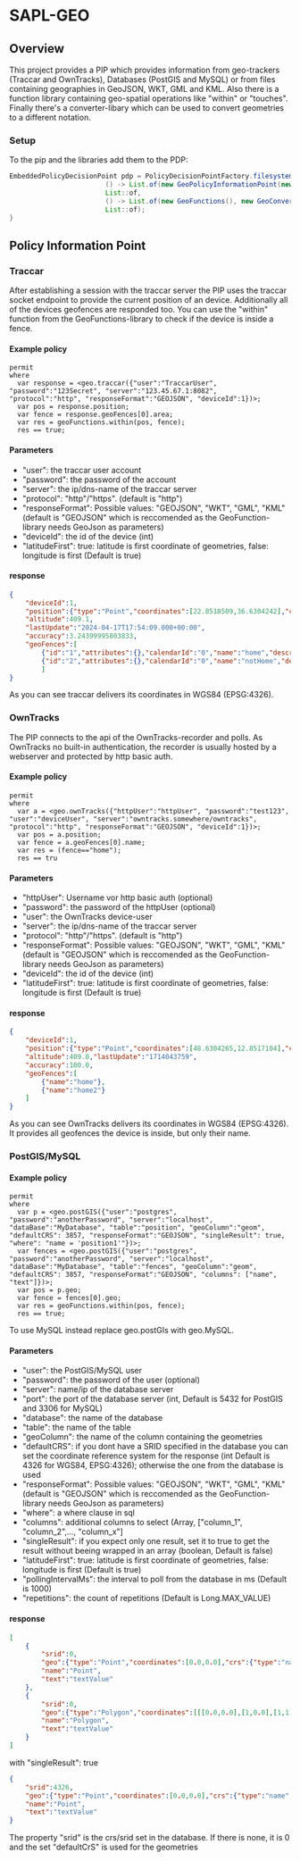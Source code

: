 # SAPL-GEO

## Overview

This project provides a PIP which provides information from geo-trackers (Traccar and OwnTracks), Databases (PostGIS and MySQL) or from files containing geographies in GeoJSON, WKT, GML and KML. 
Also there is a function library containing geo-spatial operations like "within" or "touches". Finally there's a converter-libary which can be used to convert geometries to a different notation.

### Setup

To the pip and the libraries add them to the PDP:

```java
EmbeddedPolicyDecisionPoint pdp = PolicyDecisionPointFactory.filesystemPolicyDecisionPoint(path, 
						() -> List.of(new GeoPolicyInformationPoint(new ObjectMapper())),
						List::of, 
						() -> List.of(new GeoFunctions(), new GeoConverter()), 
						List::of);
}
```
## Policy Information Point

### Traccar

After establishing a session with the traccar server the PIP uses the traccar socket endpoint to provide the current position of an device. Additionally all of the devices geofences are responded too.
You can use the "within" function from the GeoFunctions-library to check if the device is inside a fence.

#### Example policy
```
permit
where
  var response = <geo.traccar({"user":"TraccarUser", "password":"123Secret", "server":"123.45.67.1:8082", "protocol":"http", "responseFormat":"GEOJSON", "deviceId":1})>;
  var pos = response.position;
  var fence = response.geoFences[0].area;
  var res = geoFunctions.within(pos, fence);
  res == true;
```

#### Parameters

* "user": the traccar user account
* "password": the password of the account
* "server": the ip/dns-name of the traccar server
* "protocol": "http"/"https". (default is "http")
* "responseFormat": Possible values: "GEOJSON", "WKT", "GML", "KML" (default is "GEOJSON" which is reccomended as the GeoFunction-library needs GeoJson as parameters)
* "deviceId": the id of the device (int)
* "latitudeFirst": true: latitude is first coordinate of geometries, false: longitude is first (Default is true)


#### response

```json
{
	"deviceId":1,
	"position":{"type":"Point","coordinates":[22.8518509,36.6304242],"crs":{"type":"name","properties":{"name":"EPSG:4326"}}},
	"altitude":409.1,
	"lastUpdate":"2024-04-17T17:54:09.000+00:00",
	"accuracy":3.24399995803833,
	"geoFences":[
		{"id":"1","attributes":{},"calendarId":"0","name":"home","description":"null","area":{"type":"LineString","coordinates":[[22.8515682,36.63058385],[22.85154205,36.63036821],[22.85185214,36.63035504],[22.85187082,36.63055175],[22.85156945,36.6305855]],"crs":{"type":"name","properties":{"name":"EPSG:4326"}}}},
		{"id":"2","attributes":{},"calendarId":"0","name":"notHome","description":"null","area":{"type":"LineString","coordinates":[[22.8511593,36.63125866],[22.8511169,36.63086963],[22.85217445,36.6308004],[22.85223681,36.63126196],[22.85115681,36.63126196]],"crs":{"type":"name","properties":{"name":"EPSG:4326"}}}}
		]
}
```

As you can see traccar delivers its coordinates in WGS84 (EPSG:4326).


### OwnTracks

The PIP connects to the api of the OwnTracks-recorder and polls. As OwnTracks no built-in authentication, the recorder is usually hosted by a webserver and protected by http basic auth.

#### Example policy
```
permit
where
  var a = <geo.ownTracks({"httpUser":"httpUser", "password":"test123", "user":"deviceUser", "server":"owntracks.somewhere/owntracks", "protocol":"http", "responseFormat":"GEOJSON", "deviceId":1})>;
  var pos = a.position;
  var fence = a.geoFences[0].name;
  var res = (fence=="home");
  res == tru	
```

#### Parameters

* "httpUser": Username vor http basic auth (optional)
* "password": the password of the httpUser (optional)
* "user": the OwnTracks device-user
* "server": the ip/dns-name of the traccar server
* "protocol": "http"/"https". (default is "http")
* "responseFormat": Possible values: "GEOJSON", "WKT", "GML", "KML" (default is "GEOJSON" which is reccomended as the GeoFunction-library needs GeoJson as parameters)
* "deviceId": the id of the device (int)
* "latitudeFirst": true: latitude is first coordinate of geometries, false: longitude is first (Default is true)


#### response

```json
{
	"deviceId":1,
	"position":{"type":"Point","coordinates":[48.6304265,12.8517104],"crs":{"type":"name","properties":{"name":"EPSG:4326"}}},
	"altitude":409.0,"lastUpdate":"1714043759",
	"accuracy":100.0,
	"geoFences":[
		{"name":"home"},
		{"name":"home2"}
	]
}
```

As you can see OwnTracks delivers its coordinates in WGS84 (EPSG:4326). It provides all geofences the device is inside, but only their name.

### PostGIS/MySQL


#### Example policy
```
permit
where
  var p = <geo.postGIS({"user":"postgres", "password":"anotherPassword", "server":"localhost", "dataBase":"MyDatabase", "table":"position", "geoColumn":"geom", "defaultCRS": 3857, "responseFormat":"GEOJSON", "singleResult": true, "where": "name = 'position1'"})>;
  var fences = <geo.postGIS({"user":"postgres", "password":"anotherPassword", "server":"localhost", "dataBase":"MyDatabase", "table":"fences", "geoColumn":"geom", "defaultCRS": 3857, "responseFormat":"GEOJSON", "columns": ["name", "text"]})>;
  var pos = p.geo;
  var fence = fences[0].geo;
  var res = geoFunctions.within(pos, fence);
  res == true;
```
To use MySQL instead replace geo.postGIs with geo.MySQL.

#### Parameters

* "user": the PostGIS/MySQL user
* "password": the password of the user (optional)
* "server": name/ip of the database server
* "port": the port of the database server (int, Default is 5432 for PostGIS and 3306 for MySQL)
* "database": the name of the database
* "table": the name of the table
* "geoColumn": the name of the column containing the geometries
* "defaultCRS": if you dont have a SRID specified in the database you can set the coordinate reference system for the response (int Default is 4326 for WGS84, EPSG:4326); otherwise the one from the database is used 
* "responseFormat": Possible values: "GEOJSON", "WKT", "GML", "KML" (default is "GEOJSON" which is reccomended as the GeoFunction-library needs GeoJson as parameters)
* "where": a where clause in sql
* "columns": additional columns to select (Array, ["column_1", "column_2",..., "column_x"]
* "singleResult": if you expect only one result, set it to true to get the result without beeing wrapped in an array (boolean, Default is false)
* "latitudeFirst": true: latitude is first coordinate of geometries, false: longitude is first (Default is true)
* "pollingIntervalMs": the interval to poll from the database in ms (Default is 1000)
* "repetitions": the count of repetitions (Default is Long.MAX_VALUE)

#### response

```json
[
	{
		"srid":0,
		"geo":{"type":"Point","coordinates":[0.0,0.0],"crs":{"type":"name","properties":{"name":"EPSG:3857"}}},
		"name":"Point",
		"text":"textValue"
	},
	{
		"srid":0,
		"geo":{"type":"Polygon","coordinates":[[[0.0,0.0],[1,0.0],[1,1],[0.0,1],[0.0,0.0]]],"crs":{"type":"name","properties":{"name":"EPSG:3857"}}},
		"name":"Polygon",
		"text":"textValue"
	}
]
```

with "singleResult": true
```json
{
	"srid":4326,
	"geo":{"type":"Point","coordinates":[0.0,0.0],"crs":{"type":"name","properties":{"name":"EPSG:4326"}}},
	"name":"Point",
	"text":"textValue"
}
```

The property "srid" is the crs/srid set in the database. If there is none, it is 0 and the set "defaultCrS" is used for the geometries
